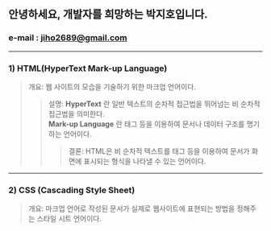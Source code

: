 ## 안녕하세요, 개발자를 희망하는 박지호입니다.
### e-mail : jiho2689@gmail.com 
<hr>

### 1) HTML(HyperText Mark-up Language)
> 개요: 웹 사이트의 모습을 기술하기 위한 마크업 언어이다.
>> 설명: __HyperText__ 란 일반 텍스트의 순차적 접근법을 뛰어넘는 비 순차적 접근법을 의미한다. <br>
__Mark-up Language__ 란 태그 등을 이용하여 문서나 데이터 구조를 명기하는 언어이다. 
>>> 결론: HTML은 비 순차적 텍스트를 태그 등을 이용하여 문서가 화면에 표시되는 형식을 나타낼 수 있는 언어이다.

<hr>

### 2) CSS (Cascading Style Sheet)
> 개요: 마크업 언어로 작성된 문서가 실제로 웹사이트에 표현되는 방법을 정해주는 스타일 시트 언어이다.



